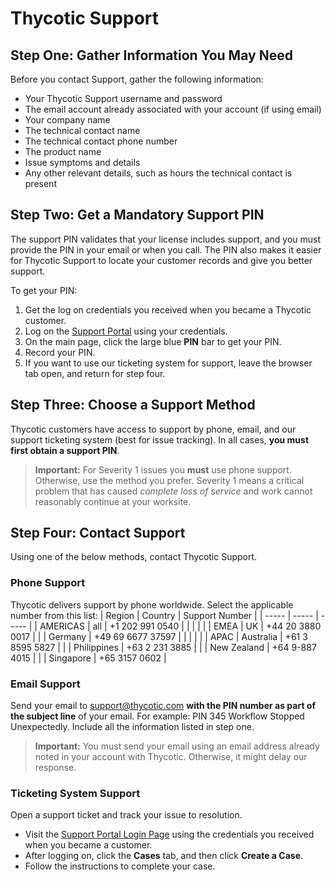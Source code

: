 [title]: # "Support"
[tags]: # "thycotic"
[priority]: # "40000"
# Thycotic Support

## Step One: Gather Information You May Need

Before you contact Support, gather the following information:

- Your Thycotic Support username and password
- The email account already associated with your account (if using email)
- Your company name
- The technical contact name
- The technical contact phone number
- The product name
- Issue symptoms and details
- Any other relevant details, such as hours the technical contact is present

## Step Two: Get a Mandatory Support PIN 

The support PIN validates that your license includes support, and you must provide the PIN in your email or when you call. The PIN also makes it easier for Thycotic Support to locate your customer records and give you better support.

To get your PIN:

1. Get the log on credentials you received when you became a Thycotic customer.
1. Log on the [Support Portal](https://thycotic.force.com/support/s/login/) using your credentials.
1. On the main page, click the large blue **PIN** bar to get your PIN.
1. Record your PIN.
1. If you want to use our ticketing system for support, leave the browser tab open, and return for step four.

## Step Three: Choose a Support Method

Thycotic customers have access to support by phone, email, and our support ticketing system (best for issue tracking). In all cases, **you must first obtain a support PIN**.

> **Important:** For Severity 1 issues you **must** use phone support. Otherwise, use the method you prefer.​
> Severity 1 means a critical problem that has caused *complete loss of service* and work cannot reasonably continue at your worksite.​

## Step Four: Contact Support

Using one of the below methods, contact Thycotic Support.

### Phone Support

Thycotic delivers support by phone worldwide. Select the applicable number from this list:
| Region | Country | Support Number |
| ----- | ----- | ----- |
| AMERICAS | all | \+1 202 991 0540 |
| | | |
| EMEA | UK | \+44 20 3880 0017 |
| | Germany     | \+49 69 6677 37597 |
| | | |
| APAC | Australia | \+61 3 8595 5827 |
| | Philippines | \+63 2 231 3885 |
| | New Zealand | \+64 9-887 4015 |
| | Singapore | \+65 3157 0602 |

### Email Support

Send your email to support@thycotic.com __with the PIN number as part of the subject line__ of your email. For example: PIN 345 Workflow Stopped Unexpectedly. Include all the information listed in step one. 

> **Important:** You must send your email using an email address already noted in your account with Thycotic. Otherwise, it might delay our response.​

### Ticketing System Support

Open a support ticket and track your issue to resolution.

* Visit the [Support Portal Login Page](https://thycotic.force.com/support/s/login/) using the credentials you received when you became a customer.
* After logging on, click the __Cases__ tab, and then click __Create a Case__.
* Follow the instructions to complete your case.